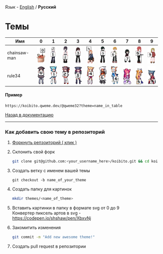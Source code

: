 Язык - [English](/themes.md) / **Русский**

# Темы

| Имя | 0 | 1 | 2 | 3 | 4 | 5 | 6 | 7 | 8 | 9 |
|------|---|---|---|---|---|---|---|---|---|---|
| chainsaw-man | <img width=48 src=https://raw.githubusercontent.com/qweme32/koibito/main/themes/chainsaw-man/0.svg></img> | <img width=48 src=https://raw.githubusercontent.com/qweme32/koibito/main/themes/chainsaw-man/1.svg></img> | <img width=48 src=https://raw.githubusercontent.com/qweme32/koibito/main/themes/chainsaw-man/2.svg></img> | <img width=48 src=https://raw.githubusercontent.com/qweme32/koibito/main/themes/chainsaw-man/3.svg></img> | <img width=48 src=https://raw.githubusercontent.com/qweme32/koibito/main/themes/chainsaw-man/4.svg></img> | <img width=48 src=https://raw.githubusercontent.com/qweme32/koibito/main/themes/chainsaw-man/5.svg></img> | <img width=48 src=https://raw.githubusercontent.com/qweme32/koibito/main/themes/chainsaw-man/6.svg></img> | <img width=48 src=https://raw.githubusercontent.com/qweme32/koibito/main/themes/chainsaw-man/7.svg></img> | <img width=48 src=https://raw.githubusercontent.com/qweme32/koibito/main/themes/chainsaw-man/8.svg></img> | <img width=48 src=https://raw.githubusercontent.com/qweme32/koibito/main/themes/chainsaw-man/9.svg></img> |
| rule34 | <img width=48 src=https://raw.githubusercontent.com/qweme32/koibito/main/themes/rule34/0.svg></img> | <img width=48 src=https://raw.githubusercontent.com/qweme32/koibito/main/themes/rule34/1.svg></img> | <img width=48 src=https://raw.githubusercontent.com/qweme32/koibito/main/themes/rule34/2.svg></img> |<img width=48 src=https://raw.githubusercontent.com/qweme32/koibito/main/themes/rule34/3.svg></img> |<img width=48 src=https://raw.githubusercontent.com/qweme32/koibito/main/themes/rule34/4.svg></img> |<img width=48 src=https://raw.githubusercontent.com/qweme32/koibito/main/themes/rule34/5.svg></img> |<img width=48 src=https://raw.githubusercontent.com/qweme32/koibito/main/themes/rule34/6.svg></img> |<img width=48 src=https://raw.githubusercontent.com/qweme32/koibito/main/themes/rule34/7.svg></img> |<img width=48 src=https://raw.githubusercontent.com/qweme32/koibito/main/themes/rule34/8.svg></img> |<img width=48 src=https://raw.githubusercontent.com/qweme32/koibito/main/themes/rule34/9.svg></img> |

#### Пример
```
https://koibito.qweme.dev/@qweme32?theme=name_in_table
```


[Назад в документацию](https://github.com/qweme32/koibito/blob/main/README_ru.md#%D0%B4%D0%BE%D0%BA%D1%83%D0%BC%D0%B5%D0%BD%D1%82%D0%B0%D1%86%D0%B8%D1%8F)

---

### Как добавить свою тему в репозиторий
1. [Форкнуть репзоиторий ( клик )](https://github.com/qweme32/koibito/fork)

2. Склонить свой форк
    ```sh
    git clone git@github.com:<your_username_here>/koibito.git && cd koibito 
    ```
3. Создать ветку с именем вашей темы
    ```
    git checkout -b name_of_your_theme
4. Создать папку для картинок
    ```sh
    mkdir themes/<name_of_theme>
    ```
5. Вставить картинки в папку в формате svg от 0 до 9   
    Конвертер пиксель артов в svg - https://codepen.io/shshaw/pen/XbxvNj 
6. Закомитить изменения
    ```sh
    git commit -m "Add new awesome theme!"
    ```
7. Создать pull request в репозитории


